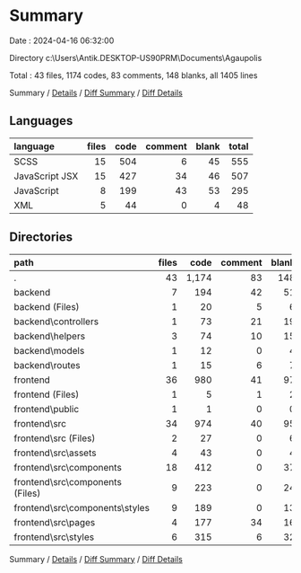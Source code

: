# Summary

Date : 2024-04-16 06:32:00

Directory c:\\Users\\Antik.DESKTOP-US90PRM\\Documents\\Agaupolis

Total : 43 files,  1174 codes, 83 comments, 148 blanks, all 1405 lines

Summary / [Details](details.md) / [Diff Summary](diff.md) / [Diff Details](diff-details.md)

## Languages
| language | files | code | comment | blank | total |
| :--- | ---: | ---: | ---: | ---: | ---: |
| SCSS | 15 | 504 | 6 | 45 | 555 |
| JavaScript JSX | 15 | 427 | 34 | 46 | 507 |
| JavaScript | 8 | 199 | 43 | 53 | 295 |
| XML | 5 | 44 | 0 | 4 | 48 |

## Directories
| path | files | code | comment | blank | total |
| :--- | ---: | ---: | ---: | ---: | ---: |
| . | 43 | 1,174 | 83 | 148 | 1,405 |
| backend | 7 | 194 | 42 | 51 | 287 |
| backend (Files) | 1 | 20 | 5 | 6 | 31 |
| backend\\controllers | 1 | 73 | 21 | 19 | 113 |
| backend\\helpers | 3 | 74 | 10 | 15 | 99 |
| backend\\models | 1 | 12 | 0 | 4 | 16 |
| backend\\routes | 1 | 15 | 6 | 7 | 28 |
| frontend | 36 | 980 | 41 | 97 | 1,118 |
| frontend (Files) | 1 | 5 | 1 | 2 | 8 |
| frontend\\public | 1 | 1 | 0 | 0 | 1 |
| frontend\\src | 34 | 974 | 40 | 95 | 1,109 |
| frontend\\src (Files) | 2 | 27 | 0 | 6 | 33 |
| frontend\\src\\assets | 4 | 43 | 0 | 4 | 47 |
| frontend\\src\\components | 18 | 412 | 0 | 37 | 449 |
| frontend\\src\\components (Files) | 9 | 223 | 0 | 24 | 247 |
| frontend\\src\\components\\styles | 9 | 189 | 0 | 13 | 202 |
| frontend\\src\\pages | 4 | 177 | 34 | 16 | 227 |
| frontend\\src\\styles | 6 | 315 | 6 | 32 | 353 |

Summary / [Details](details.md) / [Diff Summary](diff.md) / [Diff Details](diff-details.md)